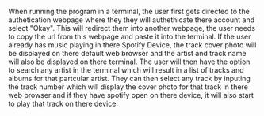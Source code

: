 When running the program in a terminal, the user first gets directed to the authetication webpage where they they will authethicate there account and select "Okay". This will redirect them into another webpage, the user needs to copy the url from this webpage and paste it into the terminal. If the user already has music playing in there Spotify Device, the track cover photo will be displayed on there default web browser and the artist and track name will also be displayed on there terminal. The user will then have the option to search any artist in the terminal which will result in a list of tracks and albums for that partcular artist. They can then select any track by inputing the track number which will display the cover photo for that track in there web browser and if they have spotify open on there device, it will also start to play that track on there device. 
